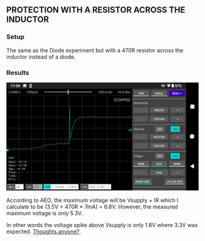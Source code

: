 PROTECTION WITH A RESISTOR ACROSS THE INDUCTOR
------------------------

### Setup

The same as the Diode experiment but with a 470R resistor across the inductor instead of a diode. 

### Results

![](screenshot.jpg)

According to AEO, the maximum voltage will be Vsupply + IR which I calculate to be (3.5V + 470R * 7mA) = 6.8V.
However, the measured maximum voltage is only 5.3V.

In other words the voltage spike above Vsupply is only 1.8V where 3.3V was expected. [Thoughts anyone?](https://github.com/fhdm-dev/scoppy-experiments/discussions).
